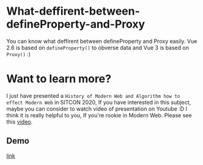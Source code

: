 # What-deffirent-between-defineProperty-and-Proxy
You can know what deffirent between defineProperty and Proxy easily. Vue 2.6 is based on `defineProperty()` to obverse data and Vue 3 is based on `Proxy()` :)

# Want to learn more?
I just have presented a `History of Modern Web and Algorithm how to effect Modern Web` in SITCON 2020,
If you have interested in this subject, maybe you can consider to watch video of presentation on Youtube :D
I think it is really helpful to you, If you're rookie in Modern Web.
Please see this [video](https://www.youtube.com/watch?v=qQnTwfp7Fko).

## Demo
[link](https://ianchen0119.github.io/How-deffirent-between-defineProperty-and-Proxy/)
